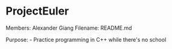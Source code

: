# ProjectEuler
Members: Alexander Giang
Filename: README.md

Purpose:
        - Practice programming in C++ while there's no school

